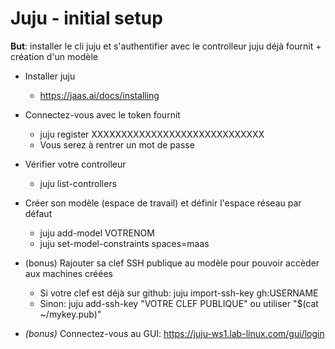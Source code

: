 # Juju - initial setup

**But**: installer le cli juju et s'authentifier avec le controlleur juju déjà fournit + création d'un modèle

- Installer juju
  - https://jaas.ai/docs/installing

- Connectez-vous avec le token fournit
  - juju register XXXXXXXXXXXXXXXXXXXXXXXXXXXXX
  - Vous serez à rentrer un mot de passe
- Vérifier votre controlleur
  - juju list-controllers
- Créer son modèle (espace de travail) et définir l'espace réseau par défaut
  - juju add-model VOTRENOM
  - juju set-model-constraints spaces=maas
- (bonus) Rajouter sa clef SSH publique au modèle pour pouvoir accèder aux machines créées
  - Si votre clef est déjà sur github: juju import-ssh-key gh:USERNAME
  - Sinon: juju add-ssh-key "VOTRE CLEF PUBLIQUE" ou utiliser "$(cat ~/mykey.pub)"

- *(bonus)* Connectez-vous au GUI: https://juju-ws1.lab-linux.com/gui/login



